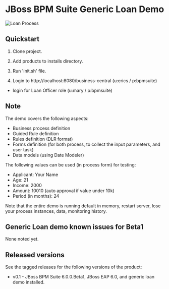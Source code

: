 JBoss BPM Suite Generic Loan Demo
=================================

![Loan Process](https://github.com/eschabell/bpms-generic-load-demo/blob/master/docs/demo-images/generic-loan-process.png?raw=true)


Quickstart
----------

1. Clone project.

2. Add products to installs directory.

3. Run 'init.sh' file.

4. Login to http://localhost:8080/business-central  (u:erics / p:bpmsuite)

  - login for Loan Officer role (u:mary / p:bpmsuite)

Note
----

The demo covers the following aspects:
 - Business process definition
 - Guided Rule definition
 - Rules definition (DLR format)
 - Forms definition (for both process, to collect the input parameters, and user task)
 - Data models (using Date Modeler)


The following values can be used (in process form) for testing:
 - Applicant: Your Name
 - Age: 21
 - Income: 2000
 - Amount: 10010    (auto approval if value under 10k)
 - Period (in months): 24

Note that the entire demo is running default in memory, restart server, lose your process instances, data, monitoring history.


Generic Loan demo known issues for Beta1
----------------------------------------
None noted yet.

Released versions
-----------------

See the tagged releases for the following versions of the product:

- v0.1 - JBoss BPM Suite 6.0.0.Beta1, JBoss EAP 6.0, and generic loan demo installed.

